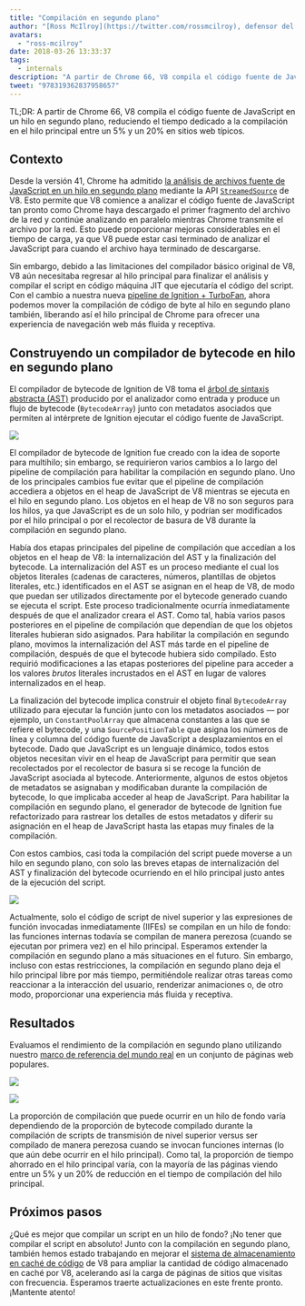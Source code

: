 ```yaml
---
title: "Compilación en segundo plano"
author: "[Ross McIlroy](https://twitter.com/rossmcilroy), defensor del hilo principal"
avatars:
  - "ross-mcilroy"
date: 2018-03-26 13:33:37
tags:
  - internals
description: "A partir de Chrome 66, V8 compila el código fuente de JavaScript en un hilo en segundo plano, reduciendo el tiempo dedicado a la compilación en el hilo principal entre un 5% y un 20% en sitios web típicos."
tweet: "978319362837958657"
---
```

TL;DR: A partir de Chrome 66, V8 compila el código fuente de JavaScript en un hilo en segundo plano, reduciendo el tiempo dedicado a la compilación en el hilo principal entre un 5% y un 20% en sitios web típicos.

## Contexto

Desde la versión 41, Chrome ha admitido [la análisis de archivos fuente de JavaScript en un hilo en segundo plano](https://blog.chromium.org/2015/03/new-javascript-techniques-for-rapid.html) mediante la API [`StreamedSource`](https://cs.chromium.org/chromium/src/v8/include/v8.h?q=StreamedSource&sq=package:chromium&l=1389) de V8. Esto permite que V8 comience a analizar el código fuente de JavaScript tan pronto como Chrome haya descargado el primer fragmento del archivo de la red y continúe analizando en paralelo mientras Chrome transmite el archivo por la red. Esto puede proporcionar mejoras considerables en el tiempo de carga, ya que V8 puede estar casi terminado de analizar el JavaScript para cuando el archivo haya terminado de descargarse.

<!--truncate-->
Sin embargo, debido a las limitaciones del compilador básico original de V8, V8 aún necesitaba regresar al hilo principal para finalizar el análisis y compilar el script en código máquina JIT que ejecutaría el código del script. Con el cambio a nuestra nueva [pipeline de Ignition + TurboFan](/blog/launching-ignition-and-turbofan), ahora podemos mover la compilación de código de byte al hilo en segundo plano también, liberando así el hilo principal de Chrome para ofrecer una experiencia de navegación web más fluida y receptiva.

## Construyendo un compilador de bytecode en hilo en segundo plano

El compilador de bytecode de Ignition de V8 toma el [árbol de sintaxis abstracta (AST)](https://en.wikipedia.org/wiki/Abstract_syntax_tree) producido por el analizador como entrada y produce un flujo de bytecode (`BytecodeArray`) junto con metadatos asociados que permiten al intérprete de Ignition ejecutar el código fuente de JavaScript.

![](/_img/background-compilation/bytecode.svg)

El compilador de bytecode de Ignition fue creado con la idea de soporte para multihilo; sin embargo, se requirieron varios cambios a lo largo del pipeline de compilación para habilitar la compilación en segundo plano. Uno de los principales cambios fue evitar que el pipeline de compilación accediera a objetos en el heap de JavaScript de V8 mientras se ejecuta en el hilo en segundo plano. Los objetos en el heap de V8 no son seguros para los hilos, ya que JavaScript es de un solo hilo, y podrían ser modificados por el hilo principal o por el recolector de basura de V8 durante la compilación en segundo plano.

Había dos etapas principales del pipeline de compilación que accedían a los objetos en el heap de V8: la internalización del AST y la finalización del bytecode. La internalización del AST es un proceso mediante el cual los objetos literales (cadenas de caracteres, números, plantillas de objetos literales, etc.) identificados en el AST se asignan en el heap de V8, de modo que puedan ser utilizados directamente por el bytecode generado cuando se ejecuta el script. Este proceso tradicionalmente ocurría inmediatamente después de que el analizador creara el AST. Como tal, había varios pasos posteriores en el pipeline de compilación que dependían de que los objetos literales hubieran sido asignados. Para habilitar la compilación en segundo plano, movimos la internalización del AST más tarde en el pipeline de compilación, después de que el bytecode hubiera sido compilado. Esto requirió modificaciones a las etapas posteriores del pipeline para acceder a los valores _brutos_ literales incrustados en el AST en lugar de valores internalizados en el heap.

La finalización del bytecode implica construir el objeto final `BytecodeArray` utilizado para ejecutar la función junto con los metadatos asociados — por ejemplo, un `ConstantPoolArray` que almacena constantes a las que se refiere el bytecode, y una `SourcePositionTable` que asigna los números de línea y columna del código fuente de JavaScript a desplazamientos en el bytecode. Dado que JavaScript es un lenguaje dinámico, todos estos objetos necesitan vivir en el heap de JavaScript para permitir que sean recolectados por el recolector de basura si se recoge la función de JavaScript asociada al bytecode. Anteriormente, algunos de estos objetos de metadatos se asignaban y modificaban durante la compilación de bytecode, lo que implicaba acceder al heap de JavaScript. Para habilitar la compilación en segundo plano, el generador de bytecode de Ignition fue refactorizado para rastrear los detalles de estos metadatos y diferir su asignación en el heap de JavaScript hasta las etapas muy finales de la compilación.

Con estos cambios, casi toda la compilación del script puede moverse a un hilo en segundo plano, con solo las breves etapas de internalización del AST y finalización del bytecode ocurriendo en el hilo principal justo antes de la ejecución del script.

![](/_img/background-compilation/threads.svg)

Actualmente, solo el código de script de nivel superior y las expresiones de función invocadas inmediatamente (IIFEs) se compilan en un hilo de fondo: las funciones internas todavía se compilan de manera perezosa (cuando se ejecutan por primera vez) en el hilo principal. Esperamos extender la compilación en segundo plano a más situaciones en el futuro. Sin embargo, incluso con estas restricciones, la compilación en segundo plano deja el hilo principal libre por más tiempo, permitiéndole realizar otras tareas como reaccionar a la interacción del usuario, renderizar animaciones o, de otro modo, proporcionar una experiencia más fluida y receptiva.

## Resultados

Evaluamos el rendimiento de la compilación en segundo plano utilizando nuestro [marco de referencia del mundo real](/blog/real-world-performance) en un conjunto de páginas web populares.

![](/_img/background-compilation/desktop.svg)

![](/_img/background-compilation/mobile.svg)

La proporción de compilación que puede ocurrir en un hilo de fondo varía dependiendo de la proporción de bytecode compilado durante la compilación de scripts de transmisión de nivel superior versus ser compilado de manera perezosa cuando se invocan funciones internas (lo que aún debe ocurrir en el hilo principal). Como tal, la proporción de tiempo ahorrado en el hilo principal varía, con la mayoría de las páginas viendo entre un 5% y un 20% de reducción en el tiempo de compilación del hilo principal.

## Próximos pasos

¿Qué es mejor que compilar un script en un hilo de fondo? ¡No tener que compilar el script en absoluto! Junto con la compilación en segundo plano, también hemos estado trabajando en mejorar el [sistema de almacenamiento en caché de código](/blog/code-caching) de V8 para ampliar la cantidad de código almacenado en caché por V8, acelerando así la carga de páginas de sitios que visitas con frecuencia. Esperamos traerte actualizaciones en este frente pronto. ¡Mantente atento!
